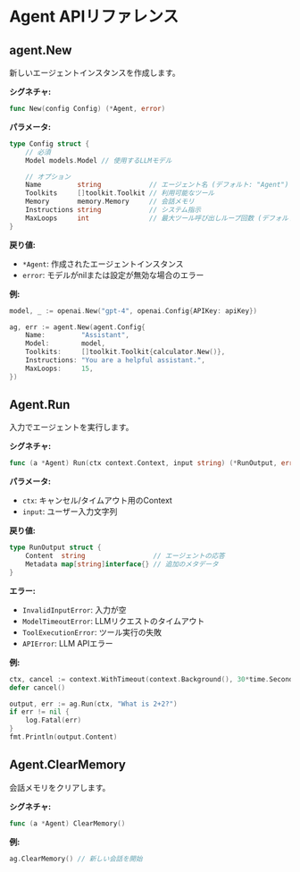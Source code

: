 # Agent APIリファレンス

## agent.New

新しいエージェントインスタンスを作成します。

**シグネチャ:**
```go
func New(config Config) (*Agent, error)
```

**パラメータ:**

```go
type Config struct {
    // 必須
    Model models.Model // 使用するLLMモデル

    // オプション
    Name         string            // エージェント名 (デフォルト: "Agent")
    Toolkits     []toolkit.Toolkit // 利用可能なツール
    Memory       memory.Memory     // 会話メモリ
    Instructions string            // システム指示
    MaxLoops     int               // 最大ツール呼び出しループ回数 (デフォルト: 10)
}
```

**戻り値:**
- `*Agent`: 作成されたエージェントインスタンス
- `error`: モデルがnilまたは設定が無効な場合のエラー

**例:**
```go
model, _ := openai.New("gpt-4", openai.Config{APIKey: apiKey})

ag, err := agent.New(agent.Config{
    Name:         "Assistant",
    Model:        model,
    Toolkits:     []toolkit.Toolkit{calculator.New()},
    Instructions: "You are a helpful assistant.",
    MaxLoops:     15,
})
```

## Agent.Run

入力でエージェントを実行します。

**シグネチャ:**
```go
func (a *Agent) Run(ctx context.Context, input string) (*RunOutput, error)
```

**パラメータ:**
- `ctx`: キャンセル/タイムアウト用のContext
- `input`: ユーザー入力文字列

**戻り値:**
```go
type RunOutput struct {
    Content  string                 // エージェントの応答
    Metadata map[string]interface{} // 追加のメタデータ
}
```

**エラー:**
- `InvalidInputError`: 入力が空
- `ModelTimeoutError`: LLMリクエストのタイムアウト
- `ToolExecutionError`: ツール実行の失敗
- `APIError`: LLM APIエラー

**例:**
```go
ctx, cancel := context.WithTimeout(context.Background(), 30*time.Second)
defer cancel()

output, err := ag.Run(ctx, "What is 2+2?")
if err != nil {
    log.Fatal(err)
}
fmt.Println(output.Content)
```

## Agent.ClearMemory

会話メモリをクリアします。

**シグネチャ:**
```go
func (a *Agent) ClearMemory()
```

**例:**
```go
ag.ClearMemory() // 新しい会話を開始
```
